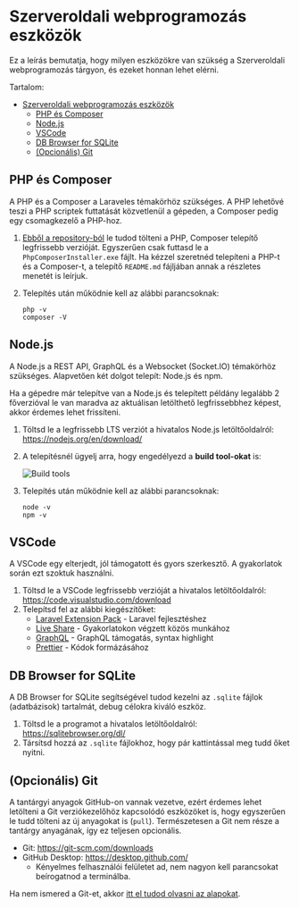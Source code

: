 # Szerveroldali webprogramozás eszközök

Ez a leírás bemutatja, hogy milyen eszközökre van szükség a Szerveroldali webprogramozás tárgyon, és ezeket honnan lehet elérni.

Tartalom:
- [Szerveroldali webprogramozás eszközök](#szerveroldali-webprogramozás-eszközök)
  - [PHP és Composer](#php-és-composer)
  - [Node.js](#nodejs)
  - [VSCode](#vscode)
  - [DB Browser for SQLite](#db-browser-for-sqlite)
  - [(Opcionális) Git](#opcionális-git)

## PHP és Composer

A PHP és a Composer a Laraveles témakörhöz szükséges. A PHP lehetővé teszi a PHP scriptek futtatását közvetlenül a gépeden, a Composer pedig egy csomagkezelő a PHP-hoz.

1. [Ebből a repository-ból](https://github.com/totadavid95/PhpComposerInstaller) le tudod tölteni a PHP, Composer telepítő legfrissebb verzióját. Egyszerűen csak futtasd le a `PhpComposerInstaller.exe` fájlt. Ha kézzel szeretnéd telepíteni a PHP-t és a Composer-t, a telepítő `README.md` fájljában annak a részletes menetét is leírjuk.
2. Telepítés után működnie kell az alábbi parancsoknak:
   
   ```shell
   php -v
   composer -V
   ```

## Node.js

A Node.js a REST API, GraphQL és a Websocket (Socket.IO) témakörhöz szükséges. Alapvetően két dolgot telepít: Node.js és npm.

Ha a gépedre már telepítve van a Node.js és telepített példány legalább 2 főverzióval le van maradva az aktuálisan letölthető legfrissebbhez képest, akkor érdemes lehet frissíteni.

1. Töltsd le a legfrissebb LTS verziót a hivatalos Node.js letöltőoldalról: https://nodejs.org/en/download/
2. A telepítésnél ügyelj arra, hogy engedélyezd a **build tool-okat** is:

   ![Build tools](https://i.imgur.com/pgNyM4Z.png)

3. Telepítés után működnie kell az alábbi parancsoknak:
   
   ```shell
   node -v
   npm -v
   ```

## VSCode

A VSCode egy elterjedt, jól támogatott és gyors szerkesztő. A gyakorlatok során ezt szoktuk használni.

1. Töltsd le a VSCode legfrissebb verzióját a hivatalos letöltőoldalról: https://code.visualstudio.com/download
2. Telepítsd fel az alábbi kiegészítőket:
   - [Laravel Extension Pack](https://marketplace.visualstudio.com/items?itemName=onecentlin.laravel-extension-pack) - Laravel fejlesztéshez
   - [Live Share](https://marketplace.visualstudio.com/items?itemName=MS-vsliveshare.vsliveshare) - Gyakorlatokon végzett közös munkához
   - [GraphQL](https://marketplace.visualstudio.com/items?itemName=GraphQL.vscode-graphql) - GraphQL támogatás, syntax highlight
   - [Prettier](https://marketplace.visualstudio.com/items?itemName=esbenp.prettier-vscode) - Kódok formázásához

## DB Browser for SQLite

A DB Browser for SQLite segítségével tudod kezelni az `.sqlite` fájlok (adatbázisok) tartalmát, debug célokra kiváló eszköz.

1. Töltsd le a programot a hivatalos letöltőoldalról: https://sqlitebrowser.org/dl/
2. Társítsd hozzá az `.sqlite` fájlokhoz, hogy pár kattintással meg tudd őket nyitni.

## (Opcionális) Git

A tantárgyi anyagok GitHub-on vannak vezetve, ezért érdemes lehet letölteni a Git verziókezelőhöz kapcsolódó eszközöket is, hogy egyszerűen le tudd tölteni az új anyagokat is (`pull`). Természetesen a Git nem része a tantárgy anyagának, így ez teljesen opcionális.

- Git: https://git-scm.com/downloads
- GitHub Desktop: https://desktop.github.com/
   - Kényelmes felhasználói felületet ad, nem nagyon kell parancsokat beírogatnod a terminálba.

Ha nem ismered a Git-et, akkor [itt el tudod olvasni az alapokat](https://www.freecodecamp.org/news/learn-the-basics-of-git-in-under-10-minutes-da548267cc91/).
